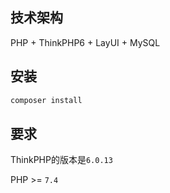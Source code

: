 ## 技术架构
PHP + ThinkPHP6 + LayUI + MySQL

## 安装
```zsh
composer install
```

## 要求

ThinkPHP的版本是`6.0.13`

PHP >= `7.4`